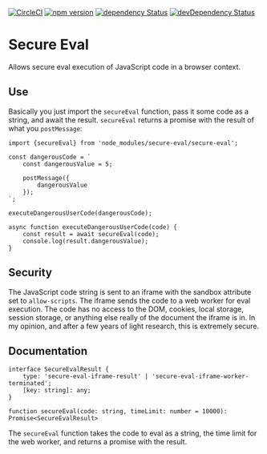 [![CircleCI](https://circleci.com/gh/Prendus/secure-eval.svg?style=shield)](https://circleci.com/gh/Prendus/secure-eval) [![npm version](https://img.shields.io/npm/v/secure-eval.svg?style=flat)](https://www.npmjs.com/package/secure-eval) [![dependency Status](https://david-dm.org/prendus/secure-eval/status.svg)](https://david-dm.org/prendus/secure-eval) [![devDependency Status](https://david-dm.org/prendus/secure-eval/dev-status.svg)](https://david-dm.org/prendus/secure-eval?type=dev)

# Secure Eval

Allows secure eval execution of JavaScript code in a browser context.

## Use

Basically you just import the `secureEval` function, pass it some code as a string, and await the result.
`secureEval` returns a promise with the result of what you `postMessage`:

```
import {secureEval} from 'node_modules/secure-eval/secure-eval';

const dangerousCode = `
    const dangerousValue = 5;

    postMessage({
        dangerousValue
    });
`;

executeDangerousUserCode(dangerousCode);

async function executeDangerousUserCode(code) {
    const result = await secureEval(code);
    console.log(result.dangerousValue);
}
```

## Security

The JavaScript code string is sent to an iframe with the sandbox attribute set to `allow-scripts`.
The iframe sends the code to a web worker for eval execution.
The code has no access to the DOM, cookies, local storage, session storage, or anything else really of the document the iframe is in.
In my opinion, and after a few years of light research, this is extremely secure.

## Documentation

```
interface SecureEvalResult {
    type: 'secure-eval-iframe-result' | 'secure-eval-iframe-worker-terminated';
    [key: string]: any;
}

function secureEval(code: string, timeLimit: number = 10000): Promise<SecureEvalResult>
```

The `secureEval` function takes the code to eval as a string, the time limit for the web worker, and returns a promise with the result.
